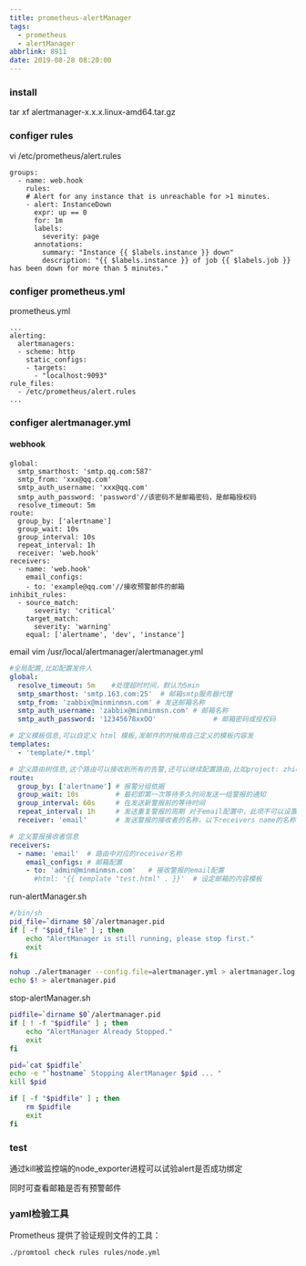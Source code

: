 ```yaml
---
title: prometheus-alertManager
tags:
  - prometheus
  - alertManager
abbrlink: 8911
date: 2019-08-28 08:20:00
---
```

### install 

tar xf alertmanager-x.x.x.linux-amd64.tar.gz

### configer rules
vi /etc/prometheus/alert.rules
```
groups:
  - name: web.hook
    rules:
    # Alert for any instance that is unreachable for >1 minutes.
    - alert: InstanceDown
      expr: up == 0
      for: 1m
      labels:
        severity: page
      annotations:
        summary: "Instance {{ $labels.instance }} down"
        description: "{{ $labels.instance }} of job {{ $labels.job }} has been down for more than 5 minutes."
```

### configer prometheus.yml
prometheus.yml
```
...
alerting:
  alertmanagers:
  - scheme: http
    static_configs:
    - targets:
      - "localhost:9093"
rule_files:
  - /etc/prometheus/alert.rules
...
```

### configer alertmanager.yml
#### webhook
```
global:
  smtp_smarthost: 'smtp.qq.com:587'
  smtp_from: 'xxx@qq.com'
  smtp_auth_username: 'xxx@qq.com'
  smtp_auth_password: 'password'//该密码不是邮箱密码，是邮箱授权码
  resolve_timeout: 5m
route:
  group_by: ['alertname']
  group_wait: 10s
  group_interval: 10s
  repeat_interval: 1h
  receiver: 'web.hook'
receivers:
  - name: 'web.hook'
    email_configs:
    - to: 'example@qq.com'//接收预警邮件的邮箱
inhibit_rules:
  - source_match:
      severity: 'critical'
    target_match:
      severity: 'warning'
    equal: ['alertname', 'dev', 'instance']
```
email
vim /usr/local/alertmanager/alertmanager.yml
```yaml
#全局配置,比如配置发件人
global:
  resolve_timeout: 5m    #处理超时时间，默认为5min
  smtp_smarthost: 'smtp.163.com:25'  # 邮箱smtp服务器代理
  smtp_from: 'zabbix@minminmsn.com' # 发送邮箱名称
  smtp_auth_username: 'zabbix@minminmsn.com' # 邮箱名称
  smtp_auth_password: '12345678xxOO'              # 邮箱密码或授权码

# 定义模板信息,可以自定义 html 模板,发邮件的时候用自己定义的模板内容发
templates:
  - 'template/*.tmpl'

# 定义路由树信息,这个路由可以接收到所有的告警,还可以继续配置路由,比如project: zhidaoAPP(prometheus 告警规则中自定义的lable)发给谁,project: baoxian的发给谁
route:
  group_by: ['alertname'] # 报警分组依据
  group_wait: 10s         # 最初即第一次等待多久时间发送一组警报的通知
  group_interval: 60s     # 在发送新警报前的等待时间
  repeat_interval: 1h     # 发送重复警报的周期 对于email配置中，此项不可以设置过低，否则将会由于邮件发送太多频繁，被smtp服务器拒绝
  receiver: 'email'       # 发送警报的接收者的名称，以下receivers name的名称

# 定义警报接收者信息
receivers:
  - name: 'email'  # 路由中对应的receiver名称
    email_configs: # 邮箱配置
    - to: 'admin@minminmsn.com'   # 接收警报的email配置
      #html: '{{ template "test.html" . }}'  # 设定邮箱的内容模板
```
run-alertManager.sh
```bash
#/bin/sh
pid_file=`dirname $0`/alertmanager.pid  
if [ -f "$pid_file" ] ; then  
    echo "AlertManager is still running, please stop first."
    exit
fi

nohup ./alertmanager --config.file=alertmanager.yml > alertmanager.log 2>&1 &  
echo $! > alertmanager.pid
```

stop-alertManager.sh
```bash
pidfile=`dirname $0`/alertmanager.pid  
if [ ! -f "$pidfile" ] ; then  
    echo "AlertManager Already Stopped."
    exit
fi

pid=`cat $pidfile`  
echo -e "`hostname` Stopping AlertManager $pid ... "  
kill $pid

if [ -f "$pidfile" ] ; then  
    rm $pidfile
    exit
fi
```

### test
通过kill被监控端的node_exporter进程可以试验alert是否成功绑定

同时可查看邮箱是否有预警邮件

### yaml检验工具
Prometheus 提供了验证规则文件的工具：

```./promtool check rules rules/node.yml```
